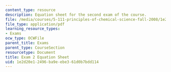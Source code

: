 ```yaml
---
content_type: resource
description: Equation sheet for the second exam of the course.
file: /media/courses/5-111-principles-of-chemical-science-fall-2008/1e2d20e12496ba9eebe361d0b7bdd114_Exam2_Eqns.pdf
file_type: application/pdf
learning_resource_types:
- Exams
ocw_type: OCWFile
parent_title: Exams
parent_type: CourseSection
resourcetype: Document
title: Exam 2 Equation Sheet
uid: 1e2d20e1-2496-ba9e-ebe3-61d0b7bdd114
---
```

